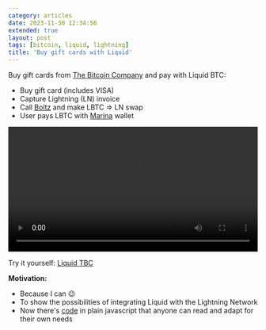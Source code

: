 ```yaml
---
category: articles
date: 2023-11-30 12:34:56
extended: true
layout: post
tags: [bitcoin, liquid, lightning]
title: 'Buy gift cards with Liquid'
---
```


Buy gift cards from [The Bitcoin Company](https://embed.thebitcoincompany.com) and pay with Liquid BTC:

- Buy gift card (includes VISA)
- Capture Lightning (LN) invoice
- Call [Boltz](https://boltz.exchange) and make LBTC => LN swap
- User pays LBTC with [Marina](https://vulpem.com/marina.html) wallet

<!--more-->

<video class="has-border" width="100%" controls>
  <source src="/images/static/blog/liquidTBC.mov" type="video/mp4">
  Your browser does not support the video tag.
</video>

Try it yourself: [Liquid TBC](https://liquidtbc.pages.dev)

**Motivation:**

- Because I can 😉
- To show the possibilities of integrating Liquid with the Lightning Network
- Now there's [code](https://github.com/bordalix/liquidtbc) in plain javascript that anyone can read and adapt for their own needs
